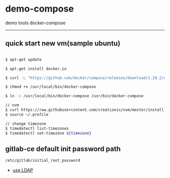 # demo-compose
demo tools docker-compose

---

## quick start new vm(sample ubuntu)

``` bash

$ apt-get update

$ apt-get install docker.io

$ curl -L "https://github.com/docker/compose/releases/download/1.29.2/docker-compose-$(uname -s)-$(uname -m)" -o /usr/local/bin/docker-compose

$ chmod +x /usr/local/bin/docker-compose

$ ln -s /usr/local/bin/docker-compose /usr/bin/docker-compose

// nvm
$ curl https://raw.githubusercontent.com/creationix/nvm/master/install.sh | bash
$ source ~/.profile

// change timezone
$ timedatectl list-timezones
$ timedatectl set-timezone ${timezone}
```

## gitlab-ce default init password path

``` cmd
/etc/gitlab/initial_root_password
```
- [use LDAP](https://chrislee0728.medium.com/%E5%BB%BA%E7%BD%AE-gitlab-%E7%89%88%E6%8E%A7%E5%B7%A5%E5%85%B7-5fe047330e91)
